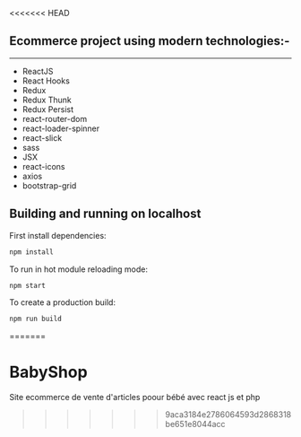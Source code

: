 <<<<<<< HEAD
## Ecommerce project using modern technologies:-

---

- ReactJS
- React Hooks
- Redux
- Redux Thunk
- Redux Persist
- react-router-dom
- react-loader-spinner
- react-slick
- sass
- JSX
- react-icons
- axios
- bootstrap-grid

## Building and running on localhost

First install dependencies:

```sh
npm install
```

To run in hot module reloading mode:

```sh
npm start
```

To create a production build:

```sh
npm run build
```
=======
# BabyShop
Site ecommerce de vente d'articles poour bébé avec react js et php
>>>>>>> 9aca3184e2786064593d2868318be651e8044acc
